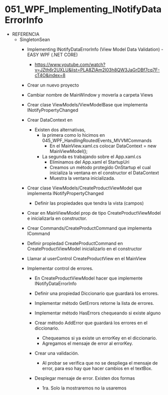 # 051_WPF_Implementing_INotifyDataErrorInfo

- REFERENCIA
	- SingletonSean
		- Implementing INotifyDataErrorInfo (View Model Data Validation) - EASY WPF (.NET CORE)
			- https://www.youtube.com/watch?v=JZth6r2UXLU&list=PLA8ZIAm2I03h8QW3JaGrDBf7cq7F-cT4O&index=8
			
		- Crear un nuevo proyecto	
		- Cambiar nombre de MainWindow y moverla a carpeta Views
		- Crear clase  ViewModels/ViewModelBase que implementa INotifyPropertyChanged
		- Crear DataContext en 
			- Existen dos alternativas, 
				- la primera como lo hicimos en 045_WPF_HandlingRoutedEvents_MVVMCommands
					- En el MainView.xaml.cs colocar DataContext = new MainViewModel();
				- La segunda es trabajando sobre el App.xaml.cs
					- Eliminamos del App.xaml el StartupUri
					- Creamos un método protegido OnStartup el cual inicializa la ventana en el constructor el DataContext
					- Muestra la ventana inicializada.
		- Crear clase ViewModels/CreateProductViewModel que implementa INotifyPropertyChanged
			- Definir las propiedades que tendra la vista (campos)
		- Crear en MainViewModel prop de tipo CreateProductViewModel e inicializarla en constructor.
		- Crear Commands/CreateProductCommand que implementa ICommand
		- Definir propiedad CreateProductCommand en CreateProductViewModel inicializarlo en el constructor
		- Llamar al userControl CreateProductView en el MainView
		
		- Implementar control de errores.
			- En CreateProductViewModel hacer que implemente INotifyDataErrorInfo
			- Definir una propiedad Diccionario que guardará los errores.
			- Implementar método GetErrors retorne la lista de errores.
			- Implementar método HasErrors chequeando si existe alguno
			- Crear método AddError que guardará los errores en el diccionario.
				- Chequeamos si ya existe un errorKey en el diccionario.
				- Agregamos el mensaje de error al errorKey.
			- Crear una validación.
				- Al probar se verifica que no se despliega el mensaje de error, para eso hay que hacer cambios en el textBox.
				
			- Desplegar mensaje de error. Existen dos formas
				- 1ra. Solo la mostraremos no la usaremos